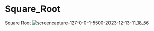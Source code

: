 # Square_Root
 Square Root
![screencapture-127-0-0-1-5500-2023-12-13-11_18_56](https://github.com/Ansh-02/Square_Root/assets/144118177/8adeaf25-74bc-466b-9450-17676c288d46)
